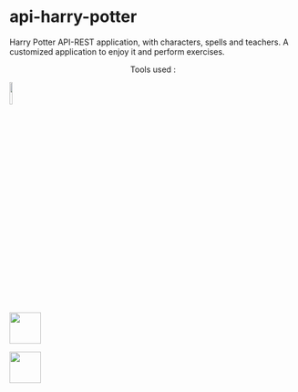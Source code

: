 # api-harry-potter
Harry Potter API-REST application, with characters, spells and teachers.  A customized application to enjoy it and perform exercises.
<p align="center"> Tools used : </p>
<p align="center">
<p>
<code><img width="10%" src="https://www.vectorlogo.zone/logos/java/java-ar21.svg"></code>

 <!--INTELLIJ-->
  <img loading="lazy" src="https://camo.githubusercontent.com/728910691bb690edee33bc5cfdf5c931f3b5d05a2f1dd3330766a09aa7a91698/68747470733a2f2f7265736f75726365732e6a6574627261696e732e636f6d2f73746f726167652f70726f64756374732f696e74656c6c696a2d696465612f696d672f6d6574612f696e74656c6c696a2d696465615f6c6f676f5f333030783330302e706e67" 
  height="55" />
  
  <img loading="lazy" src="https://camo.githubusercontent.com/a6c45105c016da7ea13b73fe0cd0bdfd74285231ce86f5ae6174daf2ebd60a60/68747470733a2f2f342e62702e626c6f6773706f742e636f6d2f2d6f752d615f4161317437412f573649684e6333513067492f41414141414141414436592f707768343461724b69754d5f4e427142314837507a342d375168557841675a6b41434c63424741732f73313630302f737072696e672d626f6f742d6c6f676f2e706e67" height="55" />

</p>
</p>
